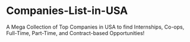 # Companies-List-in-USA
A Mega Collection of Top Companies in USA to find Internships, Co-ops, Full-Time, Part-Time, and Contract-based Opportunities!
